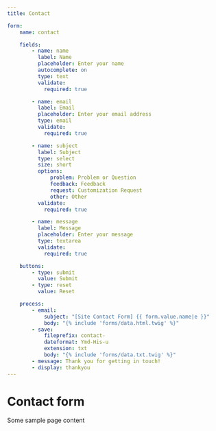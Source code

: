 ```yaml
---
title: Contact

form:
    name: contact

    fields:
        - name: name
          label: Name
          placeholder: Enter your name
          autocomplete: on
          type: text
          validate:
            required: true

        - name: email
          label: Email
          placeholder: Enter your email address
          type: email
          validate:
            required: true

        - name: subject
          label: Subject
          type: select
          size: short
          options:
              problem: Problem or Question
              feedback: Feedback
              request: Customization Request
              other: Other          
          validate:
            required: true

        - name: message
          label: Message
          placeholder: Enter your message
          type: textarea
          validate:
            required: true

    buttons:
        - type: submit
          value: Submit
        - type: reset
          value: Reset

    process:
        - email:
            subject: "[Site Contact Form] {{ form.value.name|e }}"
            body: "{% include 'forms/data.html.twig' %}"
        - save:
            fileprefix: contact-
            dateformat: Ymd-His-u
            extension: txt
            body: "{% include 'forms/data.txt.twig' %}"
        - message: Thank you for getting in touch!
        - display: thankyou
---
```


# Contact form

Some sample page content
